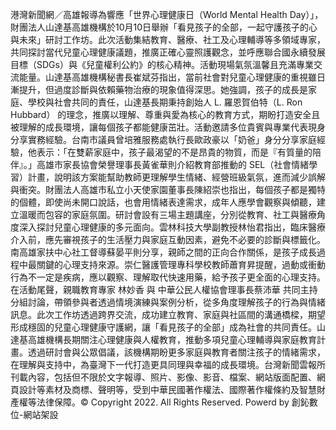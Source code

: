 港灣新聞網／高雄報導為響應「世界心理健康日（World Mental Health Day）」，財團法人山達基高雄機構於10月10日舉辦「看見孩子的全部，一起守護孩子的心與未來」研討工作坊。此次活動集結教育、醫療、社工及心理輔導等多領域專家，共同探討當代兒童心理健康議題，推廣正確心靈照護觀念，並呼應聯合國永續發展目標（SDGs）與《兒童權利公約》的核心精神。活動現場氣氛溫馨且充滿專業交流能量。山達基高雄機構秘書長崔斌芬指出，當前社會對兒童心理健康的重視雖日漸提升，但過度診斷與依賴藥物治療的現象值得深思。她強調，孩子的成長是家庭、學校與社會共同的責任，山達基長期秉持創始人 L. 羅恩賀伯特（L. Ron Hubbard） 的理念，推廣以理解、尊重與愛為核心的教育方式，期盼打造安全且被理解的成長環境，讓每個孩子都能健康茁壯。活動邀請多位貴賓與專業代表現身分享實務經驗。台南市議員曾培雅服務處執行長歐政豪以「奶爸」身分分享家庭經驗，他表示：「在雙薪家庭中，孩子最渴望的不是昂貴的物質，而是『有質量的陪伴』。」高雄市家長協會榮譽理事長黃雀華則介紹教育部推動的 SEL（社會情緒學習）計畫，說明該方案能幫助教師更理解學生情緒、經營班級氣氛，進而減少誤解與衝突。財團法人高雄市私立小天使家園董事長陳紹崇也指出，每個孩子都是獨特的個體，即使尚未開口說話，也會用情緒表達需求，成年人應學會觀察與傾聽，建立溫暖而包容的家庭氛圍。研討會設有三場主題講座，分別從教育、社工與醫療角度深入探討兒童心理健康的多元面向。雲林科技大學副教授林怡君指出，臨床醫療介入前，應先審視孩子的生活壓力與家庭互動因素，避免不必要的診斷與標籤化。南高雄家扶中心社工督導蘇晏平則分享，親師之間的正向合作關係，是孩子成長過程中最關鍵的心理支持來源。崇仁醫護管理專科學校教師蕭育昇提醒，過動或衝動行為不一定是疾病，應以觀察、理解取代快速用藥，給予孩子更全面的心理支持。在活動尾聲，親職教育專家 林妙香 與 中華公民人權協會理事長蔡沛華 共同主持分組討論，帶領參與者透過情境演練與案例分析，從多角度理解孩子的行為與情緒訊息。此次工作坊透過跨界交流，成功建立教育、家庭與社區間的溝通橋樑，期望形成穩固的兒童心理健康守護網，讓「看見孩子的全部」成為社會的共同責任。山達基高雄機構長期關注心理健康與人權教育，推動多項兒童心理輔導與家庭教育計畫。透過研討會與公眾倡議，該機構期盼更多家庭與教育者關注孩子的情緒需求，在理解與支持中，為臺灣下一代打造更具同理與幸福的成長環境。台灣新聞雲報所刊載內容，包括但不限於文字報導、照片、影像、影音、檔案、網站版面配置、網頁設計等素材及商標、聲明等，受到中華民國著作權法、國際著作權條約及智慧財產權等法律保障。© Copyright 2022. All Rights Reserved. Powerd by 創鈊數位-網站架設